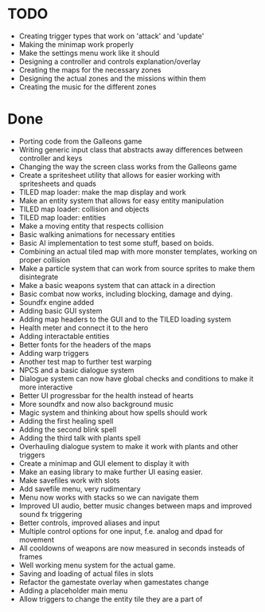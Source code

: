 # TODO
- Creating trigger types that work on 'attack' and 'update'
- Making the minimap work properly
- Make the settings menu work like it should
- Designing a controller and controls explanation/overlay
- Creating the maps for the necessary zones
- Designing the actual zones and the missions within them
- Creating the music for the different zones

# Done
- Porting code from the Galleons game
- Writing generic input class that abstracts away differences between controller and keys
- Changing the way the screen class works from the Galleons game
- Create a spritesheet utility that allows for easier working with spritesheets and quads
- TILED map loader: make the map display and work
- Make an entity system that allows for easy entity manipulation
- TILED map loader: collision and objects
- TILED map loader: entities
- Make a moving entity that respects collision
- Basic walking animations for necessary entities
- Basic AI implementation to test some stuff, based on boids.
- Combining an actual tiled map with more monster templates, working on proper collision
- Make a particle system that can work from source sprites to make them disintegrate
- Make a basic weapons system that can attack in a direction
- Basic combat now works, including blocking, damage and dying.
- Soundfx engine added
- Adding basic GUI system
- Adding map headers to the GUI and to the TILED loading system
- Health meter and connect it to the hero
- Adding interactable entities
- Better fonts for the headers of the maps
- Adding warp triggers
- Another test map to further test warping
- NPCS and a basic dialogue system
- Dialogue system can now have global checks and conditions to make it more interactive
- Better UI progressbar for the health instead of hearts
- More soundfx and now also background music
- Magic system and thinking about how spells should work
- Adding the first healing spell
- Adding the second blink spell
- Adding the third talk with plants spell
- Overhauling dialogue system to make it work with plants and other triggers
- Create a minimap and GUI element to display it with
- Make an easing library to make further UI easing easier.
- Make savefiles work with slots
- Add savefile menu, very rudimentary
- Menu now works with stacks so we can navigate them
- Improved UI audio, better music changes between maps and improved sound fx triggering
- Better controls, improved aliases and input
- Multiple control options for one input, f.e. analog and dpad for movement
- All cooldowns of weapons are now measured in seconds insteads of frames
- Well working menu system for the actual game.
- Saving and loading of actual files in slots
- Refactor the gamestate overlay when gamestates change
- Adding a placeholder main menu
- Allow triggers to change the entity tile they are a part of